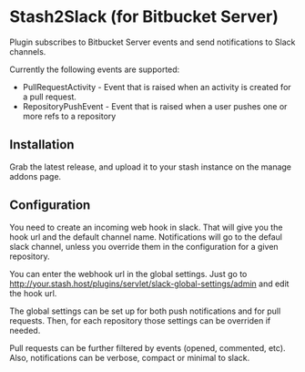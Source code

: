 # Stash2Slack (for Bitbucket Server)

Plugin subscribes to Bitbucket Server events and send notifications to
Slack channels.

Currently the following events are supported:

* PullRequestActivity - Event that is raised when an activity is created for a pull request.
* RepositoryPushEvent - Event that is raised when a user pushes one or more refs to a repository

## Installation

Grab the latest release, and upload it to your stash instance on 
the manage addons page.

## Configuration

You need to create an incoming web hook in slack. That will give you the
hook url and the default channel name. Notifications will go to the
defaul slack channel, unless you override them in the configuration for
a given repository.

You can enter the webhook url in the global settings. Just go to
http://your.stash.host/plugins/servlet/slack-global-settings/admin and
edit the hook url.

The global settings can be set up for both push notifications and for pull requests.
Then, for each repository those settings can be overriden if needed.

Pull requests can be further filtered by events (opened, commented, etc). Also, notifications can be verbose,
compact or minimal to slack.

